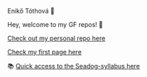 Enikő Tóthová :woman:

Hey, welcome to my GF repos! :green_heart:

[Check out my personal repo here](https://github.com/bleaksmile)

[Check my first page here](https://bleaksmile.github.io/)

:books: [Quick access to the Seadog-syllabus 
here](https://github.com/green-fox-academy/seadog-syllabus)

